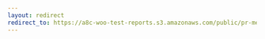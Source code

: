 ```yaml
---
layout: redirect
redirect_to: https://a8c-woo-test-reports.s3.amazonaws.com/public/pr-merge/41581/api/index.html
---
```

